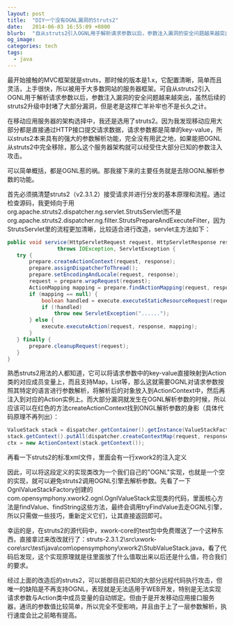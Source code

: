 ```yaml
---
layout: post
title:  "DIY一个没有OGNL漏洞的Struts2"
date:   2014-06-03 16:55:09 +0800
blurb:  "自从struts2引入OGNL用于解析请求参数以后，参数注入漏洞的安全问题越来越突出"
og_image:
categories: tech
tags:
  - java
---
```


最开始接触的MVC框架就是struts，那时候的版本是1.x，它配置清晰，简单而且灵活，上手很快，所以被用于大多数网站的服务器框架。可自从struts2引入OGNL用于解析请求参数以后，参数注入漏洞的安全问题越来越突出，虽然后续的struts2升级中封堵了大部分漏洞，但是老是这样亡羊补牢也不是长久之计。

在移动应用服务器的架构选择中，我还是选用了struts2。因为我发现移动应用大部分都是直接通过HTTP接口提交请求数据，请求参数都是简单的key-value，所以struts2本来具有的强大的参数解析功能，完全没有用武之地，如果能把OGNL从struts2中完全移除，那么这个服务器架构就可以经受住大部分已知的参数注入攻击。

可以简单概括，都是OGNL惹的祸。那我接下来的主要任务就是去除OGNL解析参数的功能。

首先必须搞清楚struts2（v2.3.1.2）接受请求并进行分发的基本原理和流程。通过检查源码，我更倾向于用org.apache.struts2.dispatcher.ng.servlet.StrutsServlet而不是org.apache.struts2.dispatcher.ng.filter.StrutsPrepareAndExecuteFilter，因为StrutsServlet里的流程更加清晰，比较适合进行改造，servlet主方法如下：

```java
public void service(HttpServletRequest request, HttpServletResponse response) 
                throws IOException, ServletException {
   try {
       prepare.createActionContext(request, response);
       prepare.assignDispatcherToThread();
       prepare.setEncodingAndLocale(request, response);
       request = prepare.wrapRequest(request);
       ActionMapping mapping = prepare.findActionMapping(request, response);
       if (mapping == null) {
           boolean handled = execute.executeStaticResourceRequest(request, response);
           if (!handled)
               throw new ServletException("......");
       } else {
           execute.executeAction(request, response, mapping);
       }
   } finally {
       prepare.cleanupRequest(request);
   }
}
```

熟悉struts2用法的人都知道，它可以将请求参数中的key-value直接映射到Action类的对应成员变量上，而且支持Map，List等，那么这就需要OGNL对请求参数按照其特定的语言进行参数解析，将解析后的对象放入到ActionContext中，然后再注入到对应的Action实例上。而大部分漏洞就发生在OGNL解析参数的时候，所以应该可以在红色的方法createActionContext找到ONGL解析参数的身影（具体代码原理不再列出）：

```java
ValueStack stack = dispatcher.getContainer().getInstance(ValueStackFactory.class).createValueStack();
stack.getContext().putAll(dispatcher.createContextMap(request, response, null, servletContext));
ctx = new ActionContext(stack.getContext());
```

再看一下struts2的标准xml文件，里面会有一行xwork2的注入定义

因此，可以将这段定义的实现类改为一个我们自己的"OGNL"实现，也就是一个空的实现，就可以避免struts2调用OGNL引擎去解析参数。先看了一下OgnlValueStackFactory创建的com.opensymphony.xwork2.ognl.OgnlValueStack实现类的代码，里面核心方法是findValue、findString这些方法，最终会调用tryFindValue去走OGNL引擎，所以只需做一些技巧，重新定义它们，让其直接返回即可。

幸运的是，在struts2的源代码中，xwork-core的test包中免费赠送了一个这种东西，直接拿过来改改就行了：struts-2.3.1.2\src\xwork-core\src\test\java\com\opensymphony\xwork2\StubValueStack.java，看了代码后发现，这个实现原理就是往里面放了什么值取出来以后还是什么值，符合我们的要求。

经过上面的改造后的struts2，可以抵御目前已知的大部分远程代码执行攻击，但唯一的缺陷是不再支持OGNL，表现就是无法适用于WEB开发，特别是无法实现请求参数与Action类中成员变量的自动绑定。但由于是开发移动应用接口服务器，通讯的参数值比较简单，所以完全不受影响，并且由于上了一层参数解析，执行速度会比之前略有提高。
